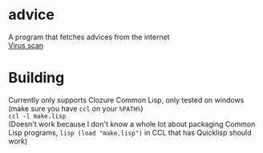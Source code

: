 # advice
A program that fetches advices from the internet  
[Virus scan](https://virustotal.com/en/file/2ce59f785f9f826eb1589b3a057a81fb7873cef309cea34147faabae985f200f/analysis/1490374799/)

# Building
Currently only supports Clozure Common Lisp, only tested on windows (make sure you have `ccl` on your `%PATH%`)  
`ccl -l make.lisp`  
(Doesn't work because I don't know a whole lot about packaging Common Lisp programs, ```lisp (load "make.lisp")``` in CCL that has Quicklisp should work)
